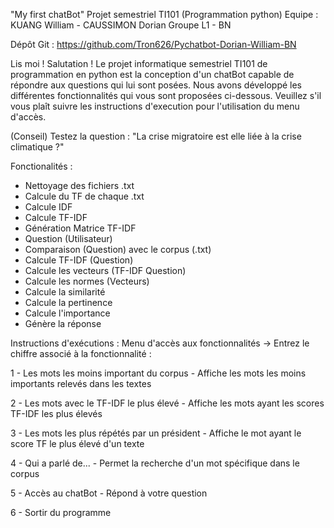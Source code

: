 "My first chatBot" Projet semestriel TI101 (Programmation python)
Equipe : KUANG William - CAUSSIMON Dorian
Groupe L1 - BN 

Dépôt Git : https://github.com/Tron626/Pychatbot-Dorian-William-BN

Lis moi ! 
Salutation ! 
Le projet informatique semestriel TI101 de programmation en python est la 
conception d'un chatBot capable de répondre aux questions qui lui sont
posées. Nous avons développé les différentes fonctionnalités qui vous 
sont proposées ci-dessous.
Veuillez s'il vous plaît suivre les instructions d'execution pour 
l'utilisation du menu d'accès.

(Conseil) Testez la question : 
"La crise migratoire est elle liée à la crise climatique ?"

Fonctionalités : 

  - Nettoyage des fichiers .txt
  - Calcule du TF de chaque .txt
  - Calcule IDF
  - Calcule TF-IDF
  - Génération Matrice TF-IDF
  - Question (Utilisateur)
  - Comparaison (Question) avec le corpus (.txt)
  - Calcule TF-IDF (Question)
  - Calcule les vecteurs (TF-IDF Question)
  - Calcule les normes (Vecteurs)
  - Calcule la similarité
  - Calcule la pertinence
  - Calcule l'importance
  - Génère la réponse

Instructions d'exécutions : Menu d'accès aux fonctionnalités
-> Entrez le chiffre associé à la fonctionnalité :

1 - Les mots les moins important du corpus
        - Affiche les mots les moins importants relevés dans les textes

2 - Les mots avec le TF-IDF le plus élevé
        - Affiche les mots ayant les scores TF-IDF les plus élevés 

3 - Les mots les plus répétés par un président
        - Affiche le mot ayant le score TF le plus élevé d'un texte

4 - Qui a parlé de...
        - Permet la recherche d'un mot spécifique dans le corpus

5 - Accès au chatBot
        - Répond à votre question

6 - Sortir du programme